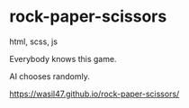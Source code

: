 # rock-paper-scissors
html, scss, js

Everybody knows this game.

AI chooses randomly.

https://wasil47.github.io/rock-paper-scissors/
